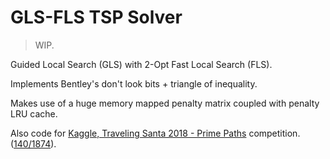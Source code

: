# GLS-FLS TSP Solver

> WIP.

Guided Local Search (GLS) with 2-Opt Fast Local Search (FLS).

Implements Bentley's don't look bits + triangle of inequality.

Makes use of a huge memory mapped penalty matrix coupled with penalty LRU cache.

Also code for [Kaggle, Traveling Santa 2018 - Prime Paths](https://www.kaggle.com/c/traveling-santa-2018-prime-paths)
competition. ([140/1874](https://www.kaggle.com/edgecrusher/competitions)).